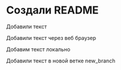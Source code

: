 # Создали README

Добавили текст

Добавили текст через веб браузер

Добавим текст локально

Добавили текст в новой ветке new_branch


